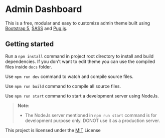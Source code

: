 # Admin Dashboard

This is a free, modular and easy to customize admin theme built using [Bootstrap 5](https://getbootstrap.com), [SASS](http://sass-lang.com) and [Pug.js](https://pugjs.org).

## Getting started

Run a `npm install` command in project root directory to install and build dependencies. If you don't want to edit theme you can use the compiled files inside `docs` folder.

Use `npm run dev` command to watch and compile source files.

Use `npm run build` command to compile all source files.

Use `npm run start` command to start a development server using NodeJs.

> **Note:**
>
> - The NodeJs server mentioned in `npm run start` command is for development purpose only. DONOT use it as a production server.

This project is licensed under the [MIT](LICENSE) License
